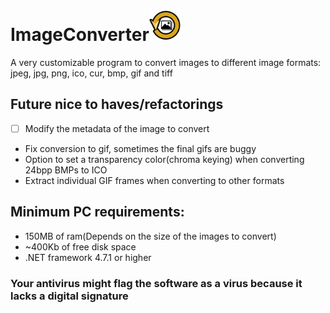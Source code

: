 # ImageConverter<img src="256x256_ImageConverterIcon.png" alt="ImageConverter icon" width="50" height="50">
A very customizable program to convert images to different image formats: jpeg, jpg, png, ico, cur, bmp, gif and tiff

## Future nice to haves/refactorings
- [ ] Modify the metadata of the image to convert
- Fix conversion to gif, sometimes the final gifs are buggy
- Option to set a transparency color(chroma keying) when converting 24bpp BMPs to ICO
- Extract individual GIF frames when converting to other formats


## Minimum PC requirements:
- 150MB of ram(Depends on the size of the images to convert)
- ~400Kb of free disk space 
- .NET framework 4.7.1 or higher

### Your antivirus might flag the software as a virus because it lacks a digital signature  

